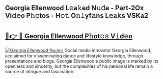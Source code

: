## Georgia Ellenwood L𝚎a𝚔ed N𝚞𝚍e - Part-2Ox Vi𝚍𝚎o P𝚑𝚘tos - H𝚘𝚝 O𝚗𝚕yf𝚊ns L𝚎a𝚔s VSKa2

# <h2><a href="http://kf3jcd.oniu.top/?m=Georgia+Ellenwood">🔗👉 🔴 Georgia Ellenwood P𝚑ot𝚘𝚜 V𝚒d𝚎o</a></h2>

[![Georgia Ellenwood Nu𝚍e𝚜](https://i.imgur.com/0qMVB7G.gif)](http://kf3jcd.oniu.top/?m=Georgia+Ellenwood)
Social media innovator Georgia Ellenwood, acclaimed for disseminating dance and lifestyle knowledge, through presentations and blogs. Georgia Ellenwood's public image is marked by its openness and sincerity, but the complexities of his personal life remain a source of intrigue and fascination.  
